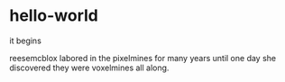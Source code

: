 # hello-world
it begins

reesemcblox labored in the pixelmines for many years until one day she discovered they were voxelmines all along.
